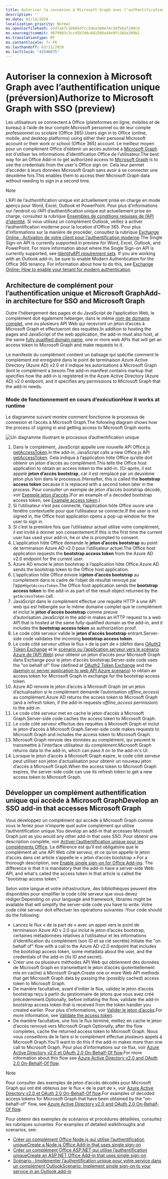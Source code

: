 ```yaml
---
title: Autoriser la connexion à Microsoft Graph avec l’authentification unique
description: ''
ms.date: 01/14/2020
localization_priority: Normal
ms.openlocfilehash: e3dfae7c1b665dfcc5dea300ef4c3dfb6af209cd
ms.sourcegitcommit: 4079903c3cc45b7d8c041509a44e9fc38da399b1
ms.translationtype: MT
ms.contentlocale: fr-FR
ms.lasthandoff: 03/11/2020
ms.locfileid: "42596675"
---
```

# <a name="authorize-to-microsoft-graph-with-sso-preview"></a><span data-ttu-id="22c41-102">Autoriser la connexion à Microsoft Graph avec l’authentification unique (préversion)</span><span class="sxs-lookup"><span data-stu-id="22c41-102">Authorize to Microsoft Graph with SSO (preview)</span></span>

<span data-ttu-id="22c41-103">Les utilisateurs se connectent à Office (plateformes en ligne, mobiles et de bureau) à l’aide de leur compte Microsoft personnel ou de leur compte professionnel ou scolaire (Office 365).</span><span class="sxs-lookup"><span data-stu-id="22c41-103">Users sign in to Office (online, mobile, and desktop platforms) using either their personal Microsoft account or their work or school (Office 365) account.</span></span> <span data-ttu-id="22c41-104">Le meilleur moyen pour un complément Office d’obtenir un accès autorisé à [Microsoft Graph](https://developer.microsoft.com/graph/docs) est d’utiliser les informations d’identification Office de l’utilisateur.</span><span class="sxs-lookup"><span data-stu-id="22c41-104">The best way for an Office Add-in to get authorized access to [Microsoft Graph](https://developer.microsoft.com/graph/docs) is to use the credentials from the user's Office sign on.</span></span> <span data-ttu-id="22c41-105">Cela leur permet d’accéder à leurs données Microsoft Graph sans avoir à se connecter une deuxième fois.</span><span class="sxs-lookup"><span data-stu-id="22c41-105">This enables them to access their Microsoft Graph data without needing to sign in a second time.</span></span> 

> [!NOTE]
> <span data-ttu-id="22c41-p102">L’API de l’authentification unique est actuellement prise en charge en mode aperçu pour Word, Excel, Outlook et PowerPoint. Pour plus d’informations sur l’endroit où l’API d’authentification unique est actuellement prise en charge, consultez la rubrique [Ensembles de conditions requises de l’API d’identité](../reference/requirement-sets/identity-api-requirement-sets.md). Si vous utilisez un complément Outlook, veillez à activer l’authentification moderne pour la location d’Office 365. Pour plus d’informations sur la manière de procéder, consultez la rubrique [Exchange Online : Activation de votre client pour l’authentification moderne](https://social.technet.microsoft.com/wiki/contents/articles/32711.exchange-online-how-to-enable-your-tenant-for-modern-authentication.aspx).</span><span class="sxs-lookup"><span data-stu-id="22c41-p102">The Single Sign-on API is currently supported in preview for Word, Excel, Outlook, and PowerPoint. For more information about where the Single Sign-on API is currently supported, see [IdentityAPI requirement sets](../reference/requirement-sets/identity-api-requirement-sets.md). If you are working with an Outlook add-in, be sure to enable Modern Authentication for the Office 365 tenancy. For information about how to do this, see [Exchange Online: How to enable your tenant for modern authentication](https://social.technet.microsoft.com/wiki/contents/articles/32711.exchange-online-how-to-enable-your-tenant-for-modern-authentication.aspx).</span></span>

## <a name="add-in-architecture-for-sso-and-microsoft-graph"></a><span data-ttu-id="22c41-110">Architecture de complément pour l’authentification unique et Microsoft Graph</span><span class="sxs-lookup"><span data-stu-id="22c41-110">Add-in architecture for SSO and Microsoft Graph</span></span>

<span data-ttu-id="22c41-111">Outre l’hébergement des pages et du JavaScript de l’application Web, le complément doit également héberger, dans le même [nom de domaine complet](/windows/desktop/DNS/f-gly#_dns_fully_qualified_domain_name_fqdn__gly), une ou plusieurs API Web qui recevront un jeton d’accès à Microsoft Graph et effectueront des requêtes.</span><span class="sxs-lookup"><span data-stu-id="22c41-111">In addition to hosting the pages and JavaScript of the web application, the add-in must also host, at the same [fully qualified domain name](/windows/desktop/DNS/f-gly#_dns_fully_qualified_domain_name_fqdn__gly), one or more web APIs that will get an access token to Microsoft Graph and make requests to it.</span></span>

<span data-ttu-id="22c41-112">Le manifeste du complément contient un balisage qui spécifie comment le complément est enregistré dans le point de terminaison Azure Active Directory (Azure AD) v2.0 et il indique les autorisations à Microsoft Graph dont le complément a besoin.</span><span class="sxs-lookup"><span data-stu-id="22c41-112">The add-in manifest contains markup that specifies how the add-in is registered in the Azure Active Directory (Azure AD) v2.0 endpoint, and it specifies any permissions to Microsoft Graph that the add-in needs.</span></span>

### <a name="how-it-works-at-runtime"></a><span data-ttu-id="22c41-113">Mode de fonctionnement en cours d’exécution</span><span class="sxs-lookup"><span data-stu-id="22c41-113">How it works at runtime</span></span>

<span data-ttu-id="22c41-114">Le diagramme suivant montre comment fonctionne le processus de connexion et l’accès à Microsoft Graph.</span><span class="sxs-lookup"><span data-stu-id="22c41-114">The following diagram shows how the process of signing in and getting access to Microsoft Graph works.</span></span>

![Un diagramme illustrant le processus d’authentification unique](../images/sso-access-to-microsoft-graph.png)

1. <span data-ttu-id="22c41-116">Dans le complément, JavaScript appelle une nouvelle API Office.js [getAccessToken](/javascript/api/office-runtime/officeruntime.auth#getaccesstoken-options-).</span><span class="sxs-lookup"><span data-stu-id="22c41-116">In the add-in, JavaScript calls a new Office.js API [getAccessToken](/javascript/api/office-runtime/officeruntime.auth#getaccesstoken-options-).</span></span> <span data-ttu-id="22c41-117">Cela indique à l’application hôte Office qu’elle doit obtenir un jeton d’accès au complément.</span><span class="sxs-lookup"><span data-stu-id="22c41-117">This tells the Office host application to obtain an access token to the add-in.</span></span> <span data-ttu-id="22c41-118">(Ci-après, il est appelé **jeton d’accès bootstrap**, car il est remplacé par un deuxième jeton plus loin dans le processus.</span><span class="sxs-lookup"><span data-stu-id="22c41-118">(Hereafter, this is called the **bootstrap access token** because it is replaced with a second token later in the process.</span></span> <span data-ttu-id="22c41-119">Pour consulter un exemple de jeton d’accès bootstrap décodé, voir [Exemple jeton d’accès](sso-in-office-add-ins.md#example-access-token).)</span><span class="sxs-lookup"><span data-stu-id="22c41-119">For an example of a decoded bootstrap access token, see [Example access token](sso-in-office-add-ins.md#example-access-token).)</span></span>
2. <span data-ttu-id="22c41-120">Si l’utilisateur n’est pas connecté, l’application hôte Office ouvre une fenêtre contextuelle pour que l’utilisateur se connecte.</span><span class="sxs-lookup"><span data-stu-id="22c41-120">If the user is not signed in, the Office host application opens a pop-up window for the user to sign in.</span></span>
3. <span data-ttu-id="22c41-121">Si c’est la première fois que l’utilisateur actuel utilise votre complément, il est invité à donner son consentement.</span><span class="sxs-lookup"><span data-stu-id="22c41-121">If this is the first time the current user has used your add-in, he or she is prompted to consent.</span></span>
4. <span data-ttu-id="22c41-122">L’application hôte Office demande le **jeton d’accès bootstrap** au point de terminaison Azure AD v2.0 pour l’utilisateur actuel.</span><span class="sxs-lookup"><span data-stu-id="22c41-122">The Office host application requests the **bootstrap access token** from the Azure AD v2.0 endpoint for the current user.</span></span>
5. <span data-ttu-id="22c41-123">Azure AD envoie le jeton bootstrap à l’application hôte Office.</span><span class="sxs-lookup"><span data-stu-id="22c41-123">Azure AD sends the bootstrap token to the Office host application.</span></span>
6. <span data-ttu-id="22c41-124">L’application hôte Office envoie le**jeton d’accès bootstrap** au complément dans le cadre de l’objet de résultat renvoyé par l’appel`getAccessToken`.</span><span class="sxs-lookup"><span data-stu-id="22c41-124">The Office host application sends the **bootstrap access token** to the add-in as part of the result object returned by the `getAccessToken` call.</span></span>
7. <span data-ttu-id="22c41-125">JavaScript dans le complément effectue une requête HTTP à une API web qui est hébergée sur le même domaine complet que le complément et inclut le **jeton d’accès bootstrap** comme preuve d’autorisation.</span><span class="sxs-lookup"><span data-stu-id="22c41-125">JavaScript in the add-in makes an HTTP request to a web API that is hosted at the same fully-qualified domain as the add-in, and it includes the **bootstrap access token** as authorization proof.</span></span>
8. <span data-ttu-id="22c41-126">Le code côté serveur valide le **jeton d’accès bootstrap** entrant.</span><span class="sxs-lookup"><span data-stu-id="22c41-126">Server-side code validates the incoming **bootstrap access token**.</span></span>
9. <span data-ttu-id="22c41-127">Le code côté serveur utilise le flux « de la part de » (défini dans [OAuth2 Token Exchange](https://tools.ietf.org/html/draft-ietf-oauth-token-exchange-02) et le [scénario ou l’application serveur vers le scénario Azure de l’API Web](/azure/active-directory/develop/active-directory-authentication-scenarios)) pour obtenir un jeton d’accès pour Microsoft Graph dans Exchange pour le jeton d’accès bootstrap.</span><span class="sxs-lookup"><span data-stu-id="22c41-127">Server-side code uses the "on behalf of" flow (defined at [OAuth2 Token Exchange](https://tools.ietf.org/html/draft-ietf-oauth-token-exchange-02) and the [daemon or server application to web API Azure scenario](/azure/active-directory/develop/active-directory-authentication-scenarios)) to obtain an access token for Microsoft Graph in exchange for the bootstrap access token.</span></span>
10. <span data-ttu-id="22c41-128">Azure AD renvoie le jeton d’accès à Microsoft Graph (et un jeton d’actualisation si le complément demande l’autorisation *offline_access*) au complément.</span><span class="sxs-lookup"><span data-stu-id="22c41-128">Azure AD returns the access token to Microsoft Graph (and a refresh token, if the add-in requests *offline_access* permission) to the add-in.</span></span>
11. <span data-ttu-id="22c41-129">Le code côté serveur met en cache le jeton d’accès à Microsoft Graph.</span><span class="sxs-lookup"><span data-stu-id="22c41-129">Server-side code caches the access token to Microsoft Graph.</span></span>
12. <span data-ttu-id="22c41-130">Le code côté serveur effectue des requêtes à Microsoft Graph et inclut le jeton d’accès à Microsoft Graph.</span><span class="sxs-lookup"><span data-stu-id="22c41-130">Server-side code makes requests to Microsoft Graph and includes the access token to Microsoft Graph.</span></span>
13. <span data-ttu-id="22c41-131">Microsoft Graph renvoie des données au complément, qui peuvent le transmettre à l’interface utilisateur du complément.</span><span class="sxs-lookup"><span data-stu-id="22c41-131">Microsoft Graph returns data to the add-in, which can pass it on to the add-in's UI.</span></span>
14. <span data-ttu-id="22c41-132">Lorsque le jeton d’accès à Microsoft Graph expire, le code côté serveur peut utiliser son jeton d’actualisation pour obtenir un nouveau jeton d’accès à Microsoft Graph.</span><span class="sxs-lookup"><span data-stu-id="22c41-132">When the access token to Microsoft Graph expires, the server-side code can use its refresh token to get a new access token to Microsoft Graph.</span></span>

## <a name="develop-an-sso-add-in-that-accesses-microsoft-graph"></a><span data-ttu-id="22c41-133">Développer un complément authentification unique qui accède à Microsoft Graph</span><span class="sxs-lookup"><span data-stu-id="22c41-133">Develop an SSO add-in that accesses Microsoft Graph</span></span>

<span data-ttu-id="22c41-134">Vous développez un complément qui accède à Microsoft Graph comme vous le feriez pour n’importe quel autre complément qui utilise l’authentification unique.</span><span class="sxs-lookup"><span data-stu-id="22c41-134">You develop an add-in that accesses Microsoft Graph just as you would any other add-in that uses SSO.</span></span> <span data-ttu-id="22c41-135">Pour obtenir une description complète, voir [Activer l’authentification unique pour les compléments Office](../develop/sso-in-office-add-ins.md). La différence est qu’il est obligatoire que le complément ait une API Web côté serveur, et ce qu’on appelle le jeton d’accès dans cet article s’appelle le « jeton d’accès bootstrap ».</span><span class="sxs-lookup"><span data-stu-id="22c41-135">For a thorough description, see [Enable single sign-on for Office Add-ins](../develop/sso-in-office-add-ins.md). The difference is that it is mandatory that the add-in have a server-side Web API, and what's called the access token in that article is called the "bootstrap access token."</span></span>

<span data-ttu-id="22c41-136">Selon votre langue et votre infrastructure, des bibliothèques peuvent être disponibles pour simplifier le code côté serveur que vous devez rédiger.</span><span class="sxs-lookup"><span data-stu-id="22c41-136">Depending on your language and framework, libraries might be available that will simplify the server-side code you have to write.</span></span> <span data-ttu-id="22c41-137">Votre code côté serveur doit effectuer les opérations suivantes :</span><span class="sxs-lookup"><span data-stu-id="22c41-137">Your code should do the following:</span></span>

* <span data-ttu-id="22c41-138">Lancez le flux « de la part de » avec un appel vers le point de terminaison Azure AD v 2.0 qui inclut le jeton d’accès bootstrap, certaines métadonnées relatives à l’utilisateur et les informations d’identification du complément (son ID et sa clé secrète).</span><span class="sxs-lookup"><span data-stu-id="22c41-138">Initiate the "on behalf of" flow with a call to the Azure AD v2.0 endpoint that includes the bootstrap access token, some metadata about the user, and the credentials of the add-in (its ID and secret).</span></span>
* <span data-ttu-id="22c41-139">Créer une ou plusieurs méthodes API Web qui obtiennent des données de Microsoft Graph en transmettant le jeton d’accès (potentiellement mis en cache) à Microsoft Graph.</span><span class="sxs-lookup"><span data-stu-id="22c41-139">Create one or more Web API methods that get Microsoft Graph data by passing the (possibly cached) access token to Microsoft Graph.</span></span>
* <span data-ttu-id="22c41-140">De manière facultative, avant d’initier le flux, validez le jeton d’accès bootstrap reçu à partir du gestionnaire de jetons que vous avez créé précédemment.</span><span class="sxs-lookup"><span data-stu-id="22c41-140">Optionally, before initiating the flow, validate the add-in bootstrap access token that is received from the token handler you created earlier.</span></span> <span data-ttu-id="22c41-141">Pour plus d’informations, voir [Valider le jeton d’accès](sso-in-office-add-ins.md#validate-the-access-token).</span><span class="sxs-lookup"><span data-stu-id="22c41-141">For more information, see [Validate the access token](sso-in-office-add-ins.md#validate-the-access-token).</span></span> 
* <span data-ttu-id="22c41-142">De manière facultative, une fois le flux terminé, mettez en cache le jeton d’accès renvoyé vers Microsoft Graph.</span><span class="sxs-lookup"><span data-stu-id="22c41-142">Optionally, after the flow completes, cache the returned access token to Microsoft Graph.</span></span> <span data-ttu-id="22c41-143">Nous vous conseillons de le faire si le complément effectue plusieurs appels à Microsoft Graph.</span><span class="sxs-lookup"><span data-stu-id="22c41-143">You'll want to do this if the add-in makes more than one call to Microsoft Graph.</span></span> <span data-ttu-id="22c41-144">Pour plus d’informations sur ce flux, voir [Azure Active Directory v2.0 et OAuth 2.0 On-Behalf-Of flow](/azure/active-directory/develop/active-directory-v2-protocols-oauth-on-behalf-of).</span><span class="sxs-lookup"><span data-stu-id="22c41-144">For more information about this flow see [Azure Active Directory v2.0 and OAuth 2.0 On-Behalf-Of flow](/azure/active-directory/develop/active-directory-v2-protocols-oauth-on-behalf-of).</span></span>

> [!NOTE]
> <span data-ttu-id="22c41-145">Pour consulter des exemples de jeton d’accès décodés pour Microsoft Graph qui ont été obtenus par le flux « de la part de », voir [Azure Active Directory v2.0 et OAuth 2.0 On-Behalf-Of flow](/azure/active-directory/develop/active-directory-v2-protocols-oauth-on-behalf-of).</span><span class="sxs-lookup"><span data-stu-id="22c41-145">For examples of decoded access tokens for Microsoft Graph that have been obtained by the "on-behalf-of" flow, see [Azure Active Directory v2.0 and OAuth 2.0 On-Behalf-Of flow](/azure/active-directory/develop/active-directory-v2-protocols-oauth-on-behalf-of).</span></span>

<span data-ttu-id="22c41-146">Pour obtenir des exemples de scénarios et procédures détaillées, consultez les rubriques suivantes :</span><span class="sxs-lookup"><span data-stu-id="22c41-146">For examples of detailed walkthroughs and scenarios, see:</span></span>

* [<span data-ttu-id="22c41-147">Créer un complément Office Node.js qui utilise l’authentification unique</span><span class="sxs-lookup"><span data-stu-id="22c41-147">Create a Node.js Office Add-in that uses single sign-on</span></span>](create-sso-office-add-ins-nodejs.md)
* [<span data-ttu-id="22c41-148">Créer un complément Office ASP.NET qui utilise l’authentification unique</span><span class="sxs-lookup"><span data-stu-id="22c41-148">Create an ASP.NET Office Add-in that uses single sign-on</span></span>](create-sso-office-add-ins-aspnet.md)
* [<span data-ttu-id="22c41-149">Scénario : Implémenter l’authentification unique pour votre service dans un complément Outlook</span><span class="sxs-lookup"><span data-stu-id="22c41-149">Scenario: Implement single sign-on to your service in an Outlook add-in</span></span>](../outlook/implement-sso-in-outlook-add-in.md)
